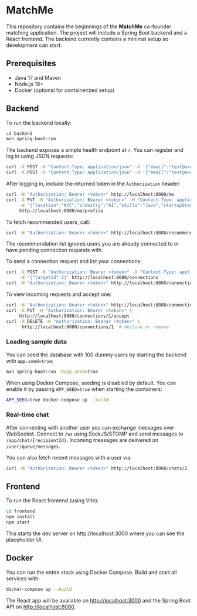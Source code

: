 # MatchMe

This repository contains the beginnings of the **MatchMe** co-founder matching application. The project will include a Spring Boot backend and a React frontend. The backend currently contains a minimal setup so development can start.

## Prerequisites
- Java 17 and Maven
- Node.js 18+
- Docker (optional for containerized setup)

## Backend

To run the backend locally:

```bash
cd backend
mvn spring-boot:run
```

The backend exposes a simple health endpoint at `/`.
You can register and log in using JSON requests:

```bash
curl -X POST -H "Content-Type: application/json" -d '{"email":"test@example.com","password":"pass"}' http://localhost:8080/register
curl -X POST -H "Content-Type: application/json" -d '{"email":"test@example.com","password":"pass"}' http://localhost:8080/login
```

After logging in, include the returned token in the `Authorization` header:

```bash
curl -H "Authorization: Bearer <token>" http://localhost:8080/me
curl -X PUT -H "Authorization: Bearer <token>" -H "Content-Type: application/json" \
     -d '{"location":"NYC","industry":"AI","skills":"Java","startupStage":"idea","lookingFor":"Designer"}' \
     http://localhost:8080/me/profile
```

To fetch recommended users, call:

```bash
curl -H "Authorization: Bearer <token>" http://localhost:8080/recommendations
```
The recommendation list ignores users you are already connected to or have pending
connection requests with.

To send a connection request and list your connections:

```bash
curl -X POST -H "Authorization: Bearer <token>" -H "Content-Type: application/json" \
     -d '{"targetId":2}' http://localhost:8080/connections
curl -H "Authorization: Bearer <token>" http://localhost:8080/connections
```

To view incoming requests and accept one:

```bash
curl -H "Authorization: Bearer <token>" http://localhost:8080/connections/requests
curl -X PUT -H "Authorization: Bearer <token>" \
     http://localhost:8080/connections/1/accept
curl -X DELETE -H "Authorization: Bearer <token>" \
      http://localhost:8080/connections/1  # decline or remove
```

### Loading sample data

You can seed the database with 100 dummy users by starting the backend with
`app.seed=true`:

```bash
mvn spring-boot:run -Dapp.seed=true
```

When using Docker Compose, seeding is disabled by default. You can enable it by
passing `APP_SEED=true` when starting the containers:

```bash
APP_SEED=true docker-compose up --build
```


### Real-time chat

After connecting with another user you can exchange messages over WebSocket. Connect to `/ws` using SockJS/STOMP and send messages to `/app/chat/{recipientId}`. Incoming messages are delivered on `/user/queue/messages`.

You can also fetch recent messages with a user via:

```bash
curl -H "Authorization: Bearer <token>" http://localhost:8080/chats/2
```

## Frontend

To run the React frontend (using Vite):

```bash
cd frontend
npm install
npm start
```

This starts the dev server on http://localhost:3000 where you can see the placeholder UI.

## Docker

You can run the entire stack using Docker Compose. Build and start all services
with:

```bash
docker-compose up --build
```

The React app will be available on <http://localhost:3000> and the Spring Boot
API on <http://localhost:8080>.
